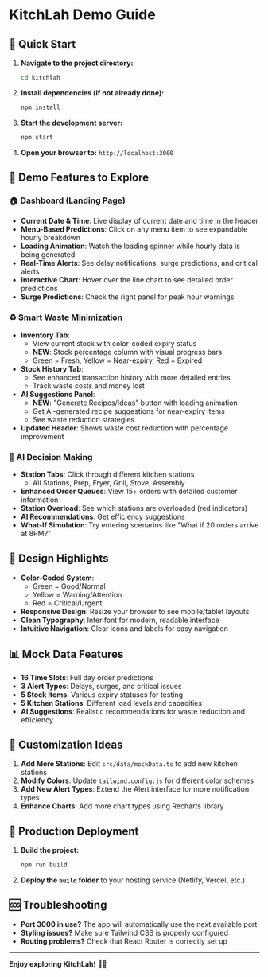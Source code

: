 # KitchLah Demo Guide

## 🚀 Quick Start

1. **Navigate to the project directory:**
   ```bash
   cd kitchlah
   ```

2. **Install dependencies (if not already done):**
   ```bash
   npm install
   ```

3. **Start the development server:**
   ```bash
   npm start
   ```

4. **Open your browser to:** `http://localhost:3000`

## 📱 Demo Features to Explore

### 🏠 Dashboard (Landing Page)
- **Current Date & Time**: Live display of current date and time in the header
- **Menu-Based Predictions**: Click on any menu item to see expandable hourly breakdown
- **Loading Animation**: Watch the loading spinner while hourly data is being generated
- **Real-Time Alerts**: See delay notifications, surge predictions, and critical alerts
- **Interactive Chart**: Hover over the line chart to see detailed order predictions
- **Surge Predictions**: Check the right panel for peak hour warnings

### ♻️ Smart Waste Minimization
- **Inventory Tab**: 
  - View current stock with color-coded expiry status
  - **NEW**: Stock percentage column with visual progress bars
  - Green = Fresh, Yellow = Near-expiry, Red = Expired
- **Stock History Tab**:
  - See enhanced transaction history with more detailed entries
  - Track waste costs and money lost
- **AI Suggestions Panel**:
  - **NEW**: "Generate Recipes/Ideas" button with loading animation
  - Get AI-generated recipe suggestions for near-expiry items
  - See waste reduction strategies
- **Updated Header**: Shows waste cost reduction with percentage improvement

### 🤖 AI Decision Making
- **Station Tabs**: Click through different kitchen stations
  - All Stations, Prep, Fryer, Grill, Stove, Assembly
- **Enhanced Order Queues**: View 15+ orders with detailed customer information
- **Station Overload**: See which stations are overloaded (red indicators)
- **AI Recommendations**: Get efficiency suggestions
- **What-If Simulation**: Try entering scenarios like "What if 20 orders arrive at 8PM?"

## 🎨 Design Highlights

- **Color-Coded System**: 
  - Green = Good/Normal
  - Yellow = Warning/Attention
  - Red = Critical/Urgent
- **Responsive Design**: Resize your browser to see mobile/tablet layouts
- **Clean Typography**: Inter font for modern, readable interface
- **Intuitive Navigation**: Clear icons and labels for easy navigation

## 📊 Mock Data Features

- **16 Time Slots**: Full day order predictions
- **3 Alert Types**: Delays, surges, and critical issues
- **5 Stock Items**: Various expiry statuses for testing
- **5 Kitchen Stations**: Different load levels and capacities
- **AI Suggestions**: Realistic recommendations for waste reduction and efficiency

## 🔧 Customization Ideas

1. **Add More Stations**: Edit `src/data/mockData.ts` to add new kitchen stations
2. **Modify Colors**: Update `tailwind.config.js` for different color schemes
3. **Add New Alert Types**: Extend the Alert interface for more notification types
4. **Enhance Charts**: Add more chart types using Recharts library

## 🚀 Production Deployment

1. **Build the project:**
   ```bash
   npm run build
   ```

2. **Deploy the `build` folder** to your hosting service (Netlify, Vercel, etc.)

## 🆘 Troubleshooting

- **Port 3000 in use?** The app will automatically use the next available port
- **Styling issues?** Make sure Tailwind CSS is properly configured
- **Routing problems?** Check that React Router is correctly set up

---

**Enjoy exploring KitchLah!** 🍳✨
